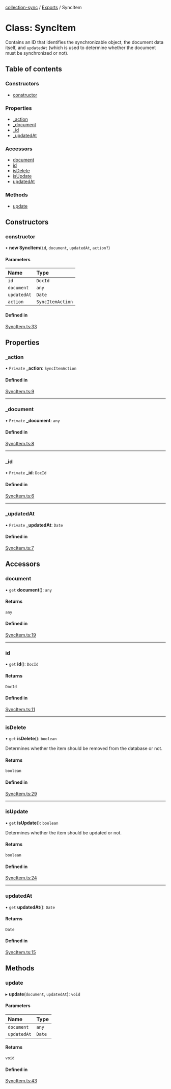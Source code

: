 [collection-sync](../README.md) / [Exports](../modules.md) / SyncItem

# Class: SyncItem

Contains an ID that identifies the synchronizable object, the document data itself, and `updatedAt` (which is used to determine whether the document must be synchronized or not).

## Table of contents

### Constructors

- [constructor](SyncItem.md#constructor)

### Properties

- [\_action](SyncItem.md#_action)
- [\_document](SyncItem.md#_document)
- [\_id](SyncItem.md#_id)
- [\_updatedAt](SyncItem.md#_updatedat)

### Accessors

- [document](SyncItem.md#document)
- [id](SyncItem.md#id)
- [isDelete](SyncItem.md#isdelete)
- [isUpdate](SyncItem.md#isupdate)
- [updatedAt](SyncItem.md#updatedat)

### Methods

- [update](SyncItem.md#update)

## Constructors

### constructor

• **new SyncItem**(`id`, `document`, `updatedAt`, `action?`)

#### Parameters

| Name | Type |
| :------ | :------ |
| `id` | `DocId` |
| `document` | `any` |
| `updatedAt` | `Date` |
| `action` | `SyncItemAction` |

#### Defined in

[SyncItem.ts:33](https://github.com/ChrisVilches/Collection-Sync/blob/2e239a4/src/SyncItem.ts#L33)

## Properties

### \_action

• `Private` **\_action**: `SyncItemAction`

#### Defined in

[SyncItem.ts:9](https://github.com/ChrisVilches/Collection-Sync/blob/2e239a4/src/SyncItem.ts#L9)

___

### \_document

• `Private` **\_document**: `any`

#### Defined in

[SyncItem.ts:8](https://github.com/ChrisVilches/Collection-Sync/blob/2e239a4/src/SyncItem.ts#L8)

___

### \_id

• `Private` **\_id**: `DocId`

#### Defined in

[SyncItem.ts:6](https://github.com/ChrisVilches/Collection-Sync/blob/2e239a4/src/SyncItem.ts#L6)

___

### \_updatedAt

• `Private` **\_updatedAt**: `Date`

#### Defined in

[SyncItem.ts:7](https://github.com/ChrisVilches/Collection-Sync/blob/2e239a4/src/SyncItem.ts#L7)

## Accessors

### document

• `get` **document**(): `any`

#### Returns

`any`

#### Defined in

[SyncItem.ts:19](https://github.com/ChrisVilches/Collection-Sync/blob/2e239a4/src/SyncItem.ts#L19)

___

### id

• `get` **id**(): `DocId`

#### Returns

`DocId`

#### Defined in

[SyncItem.ts:11](https://github.com/ChrisVilches/Collection-Sync/blob/2e239a4/src/SyncItem.ts#L11)

___

### isDelete

• `get` **isDelete**(): `boolean`

Determines whether the item should be removed from the database or not.

#### Returns

`boolean`

#### Defined in

[SyncItem.ts:29](https://github.com/ChrisVilches/Collection-Sync/blob/2e239a4/src/SyncItem.ts#L29)

___

### isUpdate

• `get` **isUpdate**(): `boolean`

Determines whether the item should be updated or not.

#### Returns

`boolean`

#### Defined in

[SyncItem.ts:24](https://github.com/ChrisVilches/Collection-Sync/blob/2e239a4/src/SyncItem.ts#L24)

___

### updatedAt

• `get` **updatedAt**(): `Date`

#### Returns

`Date`

#### Defined in

[SyncItem.ts:15](https://github.com/ChrisVilches/Collection-Sync/blob/2e239a4/src/SyncItem.ts#L15)

## Methods

### update

▸ **update**(`document`, `updatedAt`): `void`

#### Parameters

| Name | Type |
| :------ | :------ |
| `document` | `any` |
| `updatedAt` | `Date` |

#### Returns

`void`

#### Defined in

[SyncItem.ts:43](https://github.com/ChrisVilches/Collection-Sync/blob/2e239a4/src/SyncItem.ts#L43)
